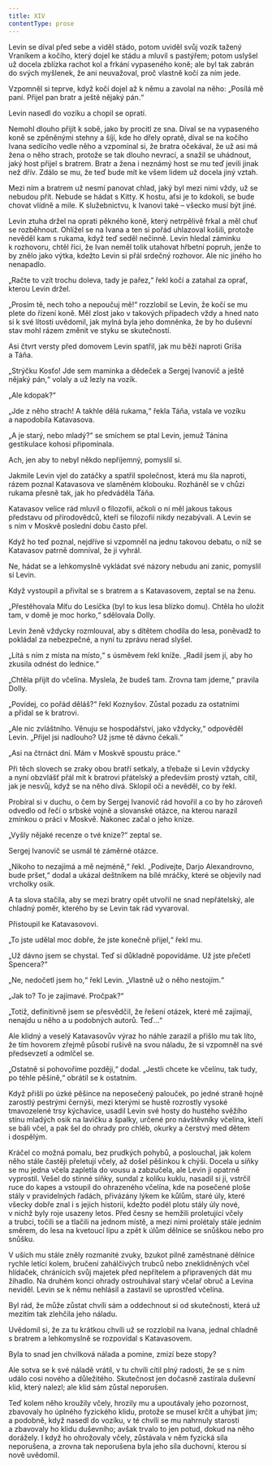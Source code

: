 ```yaml
---
title: XIV
contentType: prose
---
```


Levin se díval před sebe a viděl stádo, potom uviděl svůj vozík tažený Vraníkem a kočího, který dojel ke stádu a mluvil s pastýřem; potom uslyšel už docela zblízka rachot kol a frkání vypaseného koně; ale byl tak zabrán do svých myšlenek, že ani neuvažoval, proč vlastně kočí za ním jede.

Vzpomněl si teprve, když kočí dojel až k němu a zavolal na něho: „Posílá mě paní. Přijel pan bratr a ještě nějaký pán.“

Levin nasedl do vozíku a chopil se opratí.

Nemohl dlouho přijít k sobě, jako by procitl ze sna. Díval se na vypaseného koně se zpěněnými stehny a šíjí, kde ho dřely opratě, díval se na kočího Ivana sedícího vedle něho a vzpomínal si, že bratra očekával, že už asi má žena o něho strach, protože se tak dlouho nevrací, a snažil se uhádnout, jaký host přijel s bratrem. Bratr a žena i neznámý host se mu teď jevili jinak než dřív. Zdálo se mu, že teď bude mít ke všem lidem už docela jiný vztah.

Mezi ním a bratrem už nesmí panovat chlad, jaký byl mezi nimi vždy, už se nebudou přít. Nebude se hádat s Kitty. K hostu, aťsi je to kdokoli, se bude chovat vlídně a mile. K služebnictvu, k Ivanovi také – všecko musí být jiné.

Levin ztuha držel na oprati pěkného koně, který netrpělivě frkal a měl chuť se rozběhnout. Ohlížel se na Ivana a ten si pořád uhlazoval košili, protože nevěděl kam s rukama, když teď seděl nečinně. Levin hledal záminku k rozhovoru, chtěl říci, že Ivan neměl tolik utahovat hřbetní popruh, jenže to by znělo jako výtka, kdežto Levin si přál srdečný rozhovor. Ale nic jiného ho nenapadlo.

„Račte to vzít trochu doleva, tady je pařez,“ řekl kočí a zatahal za oprať, kterou Levin držel.

„Prosím tě, nech toho a nepoučuj mě!“ rozzlobil se Levin, že kočí se mu plete do řízení koně. Měl zlost jako v takových případech vždy a hned nato si k své lítosti uvědomil, jak mylná byla jeho domněnka, že by ho duševní stav mohl rázem změnit ve styku se skutečností.

Asi čtvrt versty před domovem Levin spatřil, jak mu běží naproti Gríša a Táňa.

„Strýčku Kosťo! Jde sem maminka a dědeček a Sergej Ivanovič a ještě nějaký pán,“ volaly a už lezly na vozík.

„Ale kdopak?“

„Jde z něho strach! A takhle dělá rukama,“ řekla Táňa, vstala ve vozíku a napodobila Katavasova.

„A je starý, nebo mladý?“ se smíchem se ptal Levin, jemuž Tánina gestikulace kohosi připomínala.

Ach, jen aby to nebyl někdo nepříjemný, pomyslil si.

Jakmile Levin vjel do zatáčky a spatřil společnost, která mu šla naproti, rázem poznal Katavasova ve slaměném klobouku. Rozháněl se v chůzi rukama přesně tak, jak ho předváděla Táňa.

Katavasov velice rád mluvil o filozofii, ačkoli o ní měl jakous takous představu od přírodovědců, kteří se filozofií nikdy nezabývali. A Levin se s ním v Moskvě poslední dobu často přel.

Když ho teď poznal, nejdříve si vzpomněl na jednu takovou debatu, o níž se Katavasov patrně domníval, že ji vyhrál.

Ne, hádat se a lehkomyslně vykládat své názory nebudu ani zanic, pomyslil si Levin.

Když vystoupil a přivítal se s bratrem a s Katavasovem, zeptal se na ženu.

„Přestěhovala Míťu do Lesíčka (byl to kus lesa blízko domu). Chtěla ho uložit tam, v domě je moc horko,“ sdělovala Dolly.

Levin ženě vždycky rozmlouval, aby s dítětem chodila do lesa, poněvadž to pokládal za nebezpečné, a nyní tu zprávu nerad slyšel.

„Lítá s ním z místa na místo,“ s úsměvem řekl kníže. „Radil jsem jí, aby ho zkusila odnést do lednice.“

„Chtěla přijít do včelína. Myslela, že budeš tam. Zrovna tam jdeme,“ pravila Dolly.

„Povídej, co pořád děláš?“ řekl Koznyšov. Zůstal pozadu za ostatními a přidal se k bratrovi.

„Ale nic zvláštního. Věnuju se hospodářství, jako vždycky,“ odpověděl Levin. „Přijel jsi nadlouho? Už jsme tě dávno čekali.“

„Asi na čtrnáct dní. Mám v Moskvě spoustu práce.“

Při těch slovech se zraky obou bratří setkaly, a třebaže si Levin vždycky a nyní obzvlášť přál mít k bratrovi přátelský a především prostý vztah, cítil, jak je nesvůj, když se na něho dívá. Sklopil oči a nevěděl, co by řekl.

Probíral si v duchu, o čem by Sergej Ivanovič rád hovořil a co by ho zároveň odvedlo od řečí o srbské vojně a slovanské otázce, na kterou narazil zmínkou o práci v Moskvě. Nakonec začal o jeho knize.

„Vyšly nějaké recenze o tvé knize?“ zeptal se.

Sergej Ivanovič se usmál té záměrné otázce.

„Nikoho to nezajímá a mě nejméně,“ řekl. „Podívejte, Darjo Alexandrovno, bude pršet,“ dodal a ukázal deštníkem na bílé mráčky, které se objevily nad vrcholky osik.

A ta slova stačila, aby se mezi bratry opět utvořil ne snad nepřátelský, ale chladný poměr, kterého by se Levin tak rád vyvaroval.

Přistoupil ke Katavasovovi.

„To jste udělal moc dobře, že jste konečně přijel,“ řekl mu.

„Už dávno jsem se chystal. Teď si důkladně popovídáme. Už jste přečetl Spencera?“

„Ne, nedočetl jsem ho,“ řekl Levin. „Vlastně už o něho nestojím.“

„Jak to? To je zajímavé. Pročpak?“

„Totiž, definitivně jsem se přesvědčil, že řešení otázek, které mě zajímají, nenajdu u něho a u podobných autorů. Teď…“

Ale klidný a veselý Katavasovův výraz ho náhle zarazil a přišlo mu tak líto, že tím hovorem zřejmě působí rušivě na svou náladu, že si vzpomněl na své předsevzetí a odmlčel se.

„Ostatně si pohovoříme později,“ dodal. „Jestli chcete ke včelínu, tak tudy, po téhle pěšině,“ obrátil se k ostatním.

Když přišli po úzké pěšince na neposečený palouček, po jedné straně hojně zarostlý pestrými černýši, mezi kterými se hustě rozrostly vysoké tmavozelené trsy kýchavice, usadil Levin své hosty do hustého svěžího stínu mladých osik na lavičku a špalky, určené pro návštěvníky včelína, kteří se báli včel, a pak šel do ohrady pro chléb, okurky a čerstvý med dětem i dospělým.

Kráčel co možná pomalu, bez prudkých pohybů, a poslouchal, jak kolem něho stále častěji přeletují včely, až došel pěšinkou k chýši. Docela u síňky se mu jedna včela zapletla do vousu a zabzučela, ale Levin ji opatrně vyprostil. Vešel do stinné síňky, sundal z kolíku kuklu, nasadil si ji, vstrčil ruce do kapes a vstoupil do ohrazeného včelína, kde na posečené ploše stály v pravidelných řadách, přivázány lýkem ke kůlům, staré úly, které všecky dobře znal i s jejich historií, kdežto podél plotu stály úly nové, v nichž byly roje usazeny letos. Před česny se hemžili proletující včely a trubci, točili se a tlačili na jednom místě, a mezi nimi prolétaly stále jedním směrem, do lesa na kvetoucí lípu a zpět k úlům dělnice se snůškou nebo pro snůšku.

V uších mu stále zněly rozmanité zvuky, bzukot pilně zaměstnané dělnice rychle letící kolem, bručení zahálčivých trubců nebo zneklidněných včel hlídaček, chránících svůj majetek před nepřítelem a připravených dát mu žihadlo. Na druhém konci ohrady ostrouhával starý včelař obruč a Levina neviděl. Levin se k němu nehlásil a zastavil se uprostřed včelína.

Byl rád, že může zůstat chvíli sám a oddechnout si od skutečnosti, která už mezitím tak zlehčila jeho náladu.

Uvědomil si, že za tu krátkou chvíli už se rozzlobil na Ivana, jednal chladně s bratrem a lehkomyslně se rozpovídal s Katavasovem.

Byla to snad jen chvilková nálada a pomine, zmizí beze stopy?

Ale sotva se k své náladě vrátil, v tu chvíli cítil plný radosti, že se s ním událo cosi nového a důležitého. Skutečnost jen dočasně zastírala duševní klid, který nalezl; ale klid sám zůstal neporušen.

Teď kolem něho kroužily včely, hrozily mu a upoutávaly jeho pozornost, zbavovaly ho úplného fyzického klidu, protože se musel krčit a uhýbat jim; a podobně, když nasedl do vozíku, v té chvíli se mu nahrnuly starosti a zbavovaly ho klidu duševního; avšak trvalo to jen potud, dokud na něho dorážely. I když ho ohrožovaly včely, zůstávala v něm fyzická síla neporušena, a zrovna tak neporušena byla jeho síla duchovní, kterou si nově uvědomil.
